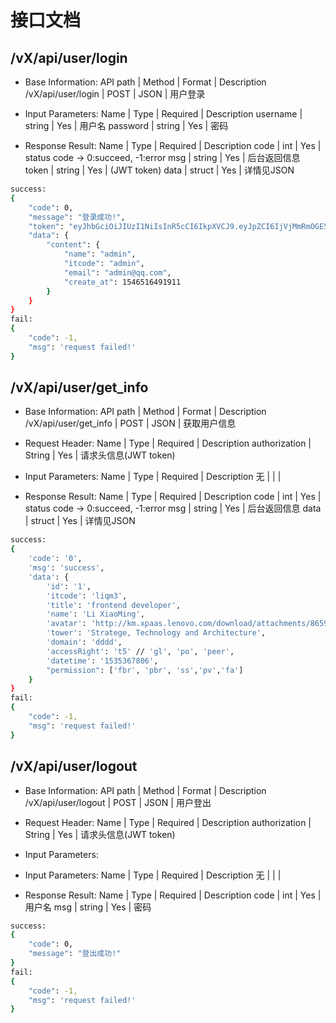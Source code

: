 # 接口文档

## /vX/api/user/login

* Base Information:
API path | Method | Format | Description
/vX/api/user/login | POST | JSON | 用户登录

* Input Parameters:
Name | Type | Required | Description
username | string | Yes | 用户名
password | string | Yes | 密码

* Response Result:
Name | Type | Required | Description
code | int | Yes | status code -> 0:succeed, -1:error
msg | string | Yes | 后台返回信息
token | string | Yes | (JWT token)
data | struct | Yes | 详情见JSON

``` bash
success:
{
    "code": 0,
    "message": "登录成功!",
    "token": "eyJhbGciOiJIUzI1NiIsInR5cCI6IkpXVCJ9.eyJpZCI6IjVjMmRmOGE5YjE0YmY3MDAxMGFlY2YxZSIsInNlY3JldCI6IjA5YTE3M2Q5ZDEyMWUxNThjMTM3YTRlZWVjOTVjODZjMmEwYTc3OTdlMjJjOTZiZmU1OTBjZTRjZDhiNmY2YTMiLCJzdWIiOnsiSVRjb2RlIjoiYWRtaW4ifSwiaWF0IjoxNTQ2NTE2NjU0LCJleHAiOjE1NDY1NTk4NTR9.15keCCOHV6YKEIgfWKP_StPBBj86mbuZFqpZJzrjguY",
    "data": {
        "content": {
            "name": "admin",
            "itcode": "admin",
            "email": "admin@qq.com",
            "create_at": 1546516491911
        }
    }
}
fail:
{
    "code": -1,
    "msg": 'request failed!'
}
```


## /vX/api/user/get_info

* Base Information:
API path | Method | Format | Description
/vX/api/user/get_info | POST | JSON | 获取用户信息

* Request Header:
Name | Type | Required | Description
authorization | String | Yes | 请求头信息(JWT token)

* Input Parameters:
Name | Type | Required | Description
无 |  |  |

* Response Result:
Name | Type | Required | Description
code | int | Yes | status code -> 0:succeed, -1:error
msg | string | Yes | 后台返回信息
data | struct | Yes | 详情见JSON

``` bash
success:
{
    'code': '0',
    'msg': 'success',
    'data': {
        'id': '1',
        'itcode': 'liqm3',
        'title': 'frontend developer',
        'name': 'Li XiaoMing',
        'avatar': 'http://km.xpaas.lenovo.com/download/attachments/8659977/user-avatar',
        'tower': 'Stratege, Technology and Architecture',
        'domain': 'dddd',
        'accessRight': 't5' // 'gl', 'po', 'peer',
        'datetime': '1535367806',
        "permission": ['fbr', 'pbr', 'ss','pv','fa']  
    }
}
fail:
{
    "code": -1,
    "msg": 'request failed!'
}
```


## /vX/api/user/logout

* Base Information:
API path | Method | Format | Description
/vX/api/user/logout | POST | JSON | 用户登出

* Request Header:
Name | Type | Required | Description
authorization | String | Yes | 请求头信息(JWT token)

* Input Parameters:
* Input Parameters:
Name | Type | Required | Description
无 |  |  |

* Response Result:
Name | Type | Required | Description
code | int | Yes | 用户名
msg | string | Yes | 密码

``` bash
success:
{
    "code": 0,
    "message": "登出成功!"
}
fail:
{
    "code": -1,
    "msg": 'request failed!'
}
```
